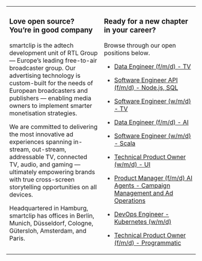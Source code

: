 <table><tr><td valign="top" width="50%">

### Love open source? You’re in good company

smartclip is the adtech development unit of RTL Group — Europe’s leading free-to-air broadcaster group. Our advertising technology is custom-built for the needs of European broadcasters and publishers — enabling media owners to implement smarter monetisation strategies.

We are committed to delivering the most innovative ad experiences spanning in-stream, out-stream, addressable TV, connected TV, audio, and gaming — ultimately empowering brands with true cross-screen storytelling opportunities on all devices.

Headquartered in Hamburg, smartclip has offices in Berlin, Munich, Düsseldorf, Cologne, Gütersloh, Amsterdam, and Paris.

</td><td valign="top" width="50%">

### Ready for a new chapter in your career?

Browse through our open positions below.

<!-- jobs start -->

* [Data Engineer (f/m/d) - TV](https://careers.smartclip.tv/jobs/6636595-data-engineer-f-m-d-tv)

* [Software Engineer API (f/m/d) - Node.js, SQL](https://careers.smartclip.tv/jobs/6494826-software-engineer-api-f-m-d-node-js-sql)

* [Software Engineer (w/m/d) - TV](https://careers.smartclip.tv/jobs/6428830-software-engineer-w-m-d-tv)

* [Data Engineer (f/m/d) - AI](https://careers.smartclip.tv/jobs/6359412-data-engineer-f-m-d-ai)

* [Software Engineer (w/m/d) - Scala](https://careers.smartclip.tv/jobs/6295599-software-engineer-w-m-d-scala)

* [Technical Product Owner (w/m/d) - UI](https://careers.smartclip.tv/jobs/6227355-technical-product-owner-w-m-d-ui)

* [Product Manager (f/m/d) AI Agents - Campaign Management and Ad Operations](https://careers.smartclip.tv/jobs/5988399-product-manager-f-m-d-ai-agents-campaign-management-and-ad-operations)

* [DevOps Engineer - Kubernetes (w/m/d)](https://careers.smartclip.tv/jobs/5986479-devops-engineer-kubernetes-w-m-d)

* [Technical Product Owner (f/m/d) - Programmatic](https://careers.smartclip.tv/jobs/5617881-technical-product-owner-f-m-d-programmatic)

<!-- jobs end -->

</td></tr></table>

